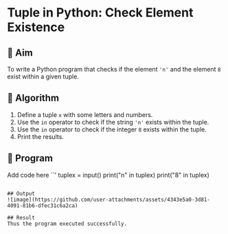 # Tuple in Python: Check Element Existence

## 🎯 Aim
To write a Python program that checks if the element `'n'` and the element `8` exist within a given tuple.

## 🧠 Algorithm
1. Define a tuple `x` with some letters and numbers.
2. Use the `in` operator to check if the string `'n'` exists within the tuple.
3. Use the `in` operator to check if the integer `8` exists within the tuple.
4. Print the results.

## 🧾 Program
Add code here
``'
tuplex = input()
print("n" in tuplex)
print("8" in tuplex)
```

## Output
![image](https://github.com/user-attachments/assets/4343e5a0-3d81-4091-81b6-dfec31c6a2ca)

## Result
Thus the program executed successfully.
